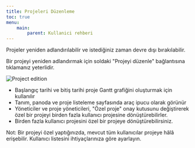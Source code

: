 ```yaml
---
title: Projeleri Düzenleme
toc: true
menu:
    main:
        parent: Kullanici rehberi
---
```


Projeler yeniden adlandırılabilir ve istediğiniz zaman devre dışı bırakılabilir.

Bir projeyi yeniden adlandırmak için soldaki "Projeyi düzenle" bağlantısına tıklamanız yeterlidir.

![Project edition](/images/v1/project-edition.png)

- Başlangıç tarihi ve bitiş tarihi proje Gantt grafiğini oluşturmak için kullanılır
- Tanım, panoda ve proje listeleme sayfasında araç ipucu olarak görünür
- Yöneticiler ve proje yöneticileri, "Özel proje" onay kutusunu değiştirerek özel bir projeyi birden fazla kullanıcı projesine dönüştürebilirler.
- Birden fazla kullanıcı projesini özel bir projeye dönüştürebilirsiniz.

Not: Bir projeyi özel yaptığınızda, mevcut tüm kullanıcılar projeye hâlâ erişebilir. Kullanıcı listesini ihtiyaçlarınıza göre ayarlayın.
